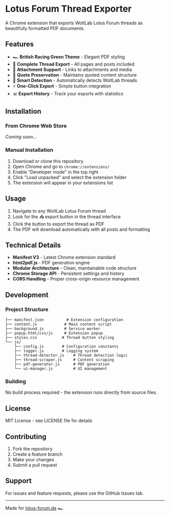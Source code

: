 # Lotus Forum Thread Exporter

A Chrome extension that exports WoltLab Lotus Forum threads as beautifully formatted PDF documents.

## Features

- 🏎️ **British Racing Green Theme** - Elegant PDF styling
- 📄 **Complete Thread Export** - All pages and posts included
- 📎 **Attachment Support** - Links to attachments and media
- 💬 **Quote Preservation** - Maintains quoted content structure
- 🎯 **Smart Detection** - Automatically detects WoltLab threads
- ⚡ **One-Click Export** - Simple button integration
- 📊 **Export History** - Track your exports with statistics

## Installation

### From Chrome Web Store
*Coming soon...*

### Manual Installation
1. Download or clone this repository
2. Open Chrome and go to `chrome://extensions/`
3. Enable "Developer mode" in the top right
4. Click "Load unpacked" and select the extension folder
5. The extension will appear in your extensions list

## Usage

1. Navigate to any WoltLab Lotus Forum thread
2. Look for the 📥 export button in the thread interface
3. Click the button to export the thread as PDF
4. The PDF will download automatically with all posts and formatting

## Technical Details

- **Manifest V3** - Latest Chrome extension standard
- **html2pdf.js** - PDF generation engine
- **Modular Architecture** - Clean, maintainable code structure
- **Chrome Storage API** - Persistent settings and history
- **CORS Handling** - Proper cross-origin resource management

## Development

### Project Structure
```
├── manifest.json          # Extension configuration
├── content.js            # Main content script
├── background.js         # Service worker
├── popup.html/css/js     # Extension popup
├── styles.css           # Thread button styling
└── js/
    ├── config.js        # Configuration constants
    ├── logger.js        # Logging system
    ├── thread-detector.js    # Thread detection logic
    ├── thread-scraper.js     # Content scraping
    ├── pdf-generator.js      # PDF generation
    └── ui-manager.js         # UI management
```

### Building
No build process required - the extension runs directly from source files.

## License

MIT License - see LICENSE file for details

## Contributing

1. Fork the repository
2. Create a feature branch
3. Make your changes
4. Submit a pull request

## Support

For issues and feature requests, please use the GitHub Issues tab.

---

Made for [lotus-forum.de](https://www.lotus-forum.de/) 🏎️
